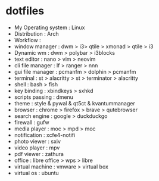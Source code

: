 # dotfiles
- My Operating system : Linux 
- Distribution : Arch
- Workflow : 
- window manager : dwm > i3> qtile > xmonad > qtile > i3 
- Dynamic wm : dwm > polybar >  i3blocks 
- text editor : nano > vim > neovim 
- cli file manager : lf > ranger > nnn 
- gui file manager : pcmanfm > dolphin > pcmanfm 
- terminal : st > alacritty > st > terminator > alacritty 
- shell : bash  > fish 
- key binding : xbindkeys > sxhkd
- scripts passing : dmenu 
- theme : style & pywal & qt5ct & kvantummanager 
- browser : chrome > firefox > brave > qutebrowser 
- search engine : google > duckduckgo
- firewall : gufw 
- media player : moc > mpd > moc
- notification : xcfe4-notifi
- photo viewer : sxiv 
- video player : mpv 
- pdf viewer : zathura 
- office : libre office > wps > libre 
- virtual machine : vmware > virtual box 
- virtual os : ubuntu
